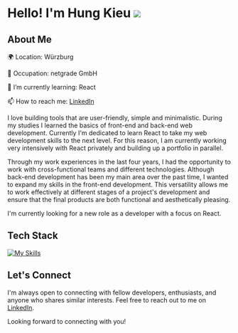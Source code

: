 # Hello! I'm Hung Kieu ![](https://user-images.githubusercontent.com/18350557/176309783-0785949b-9127-417c-8b55-ab5a4333674e.gif)

## About Me

🌍 Location: Würzburg

💼 Occupation: netgrade GmbH

🌱 I’m currently learning: React 

📫 How to reach me: [LinkedIn](https://www.linkedin.com/in/hung-kieu-tien/)

I love building tools that are user-friendly, simple and minimalistic.
During my studies I learned the basics of front-end and back-end web development. Currently I'm dedicated to learn React to take my web development skills to the next level. For this reason, I am currently working very intensively with React privately and building up a portfolio in parallel.

Through my work experiences in the last four years, I had the opportunity to work with cross-functional teams and different technologies. Although back-end development has been my main area over the past time, I wanted to expand my skills in the front-end development. This versatility allows me to work effectively at different stages of a project's development and ensure that the final products are both functional and aesthetically pleasing.

I'm currently looking for a new role as a developer with a focus on React.


## Tech Stack

[![My Skills](https://skillicons.dev/icons?i=html,css,js,react,sass,bootstrap,php,symfony,java,mysql,docker,bash,git,gitlab,mongodb)](https://skillicons.dev)

## Let's Connect

I'm always open to connecting with fellow developers, enthusiasts, and anyone who shares similar interests. Feel free to reach out to me on [LinkedIn](https://www.linkedin.com/in/yourusername/).

Looking forward to connecting with you! 

